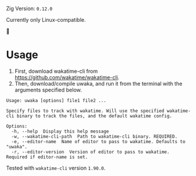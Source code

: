 Zig Version: `0.12.0`

Currently only Linux-compatible.

🦆

# Usage

1. First, download wakatime-cli from https://github.com/wakatime/wakatime-cli.
2. Then, download/compile uwaka, and run it from the terminal with the arguments specified below.

```
Usage: uwaka [options] file1 file2 ...

Specify files to track with wakatime. Will use the specified wakatime-cli binary to track the files, and the default wakatime config.

Options:
  -h, --help  Display this help message
  -w, --wakatime-cli-path  Path to wakatime-cli binary. REQUIRED.
  -e, --editor-name  Name of editor to pass to wakatime. Defaults to "uwaka".
  -r, --editor-version  Version of editor to pass to wakatime. Required if editor-name is set.
```

Tested with `wakatime-cli` version `1.90.0`.
